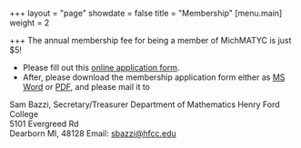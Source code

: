 +++
layout = "page"
showdate = false
title = "Membership"
[menu.main]
weight = 2

+++
The annual membership fee for being a member of MichMATYC is just $5! 

* Please fill out this [online application form](https://docs.google.com/forms/d/1BvfadG2g2hn7knYdHBIJDUH3ewkWLdBye-sJSbw9PEw). 
* After, please download the membership application form either as [MS Word](http://www.michmatyc.org/Membership%20Application%20form/memberform.doc) or [PDF](http://www.michmatyc.org/Membership%20Application%20form/memberform.pdf), and please mail it to

Sam Bazzi, Secretary/Treasurer
Department of Mathematics
Henry Ford College  
5101 Evergreed Rd  
Dearborn MI, 48128
Email: [sbazzi@hfcc.edu](mailto:sbazzi@hfcc.edu)